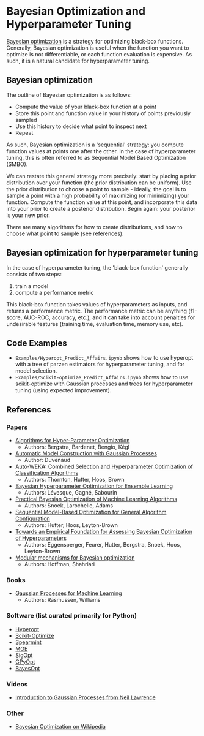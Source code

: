 # Bayesian Optimization and Hyperparameter Tuning
[Bayesian optimization](https://en.wikipedia.org/wiki/Bayesian_optimization) is a strategy for optimizing black-box functions. Generally, Bayesian optimization is useful when the function you want to optimize is not differentiable, or each function evaluation is expensive. As such, it is a natural candidate for hyperparameter tuning.

## Bayesian optimization
The outline of Bayesian optimization is as follows:

- Compute the value of your black-box function at a point
- Store this point and function value in your history of points previously sampled
- Use this history to decide what point to inspect next
- Repeat

As such, Bayesian optimization is a 'sequential' strategy: you compute function values at points one after the other. In the case of hyperparameter tuning, this is often referred to as Sequential Model Based Optimization (SMBO).

We can restate this general strategy more precisely: start by placing a prior distribution over your function (the prior distribution can be uniform). Use the prior distribution to choose a point to sample - ideally, the goal is to sample a point with a high probability of maximizing (or minimizing) your function. Compute the function value at this point, and incorporate this data into your prior to create a posterior distribution. Begin again: your posterior is your new prior. 

There are many algorithms for how to create distributions, and how to choose what point to sample (see references).

## Bayesian optimization for hyperparameter tuning

In the case of hyperparameter tuning, the 'black-box function' generally consists of two steps:

1. train a model
2. compute a performance metric

This black-box function takes values of hyperparameters as inputs, and returns a performance metric. The performance metric can be anything (f1-score, AUC-ROC, accuracy, etc.), and it can take into account penalties for undesirable features (training time, evaluation time, memory use, etc). 

## Code Examples
- `Examples/Hyperopt_Predict_Affairs.ipynb` shows how to use hyperopt with a tree of parzen estimators for hyperparameter tuning, and for model selection. 
- `Examples/Scikit-optimize_Predict_Affairs.ipynb` shows how to use scikit-optimize with Gaussian processes and trees for hyperparameter tuning (using expected improvement). 

## References
### Papers

- [Algorithms for Hyper-Parameter Optimization](https://papers.nips.cc/paper/4443-algorithms-for-hyper-parameter-optimization.pdf)
  - Authors: Bergstra, Bardenet, Bengio, Kégl
- [Automatic Model Construction with Gaussian Processes](http://www.cs.toronto.edu/~duvenaud/thesis.pdf)
  - Author: Duvenaud
- [Auto-WEKA: Combined Selection and Hyperparameter Optimization of Classification Algorithms](https://arxiv.org/pdf/1208.3719.pdf)
  - Authors: Thornton, Hutter, Hoos, Brown
- [Bayesian Hyperparameter Optimization for Ensemble Learning](https://www.arxiv.org/abs/1605.06394)
  - Authors: Lévesque, Gagné, Sabourin
- [Practical Bayesian Optimization of Machine Learning Algorithms](https://papers.nips.cc/paper/4522-practical-bayesian-optimization-of-machine-learning-algorithms.pdf)
  - Authors: Snoek, Larochelle, Adams
- [Sequential Model-Based Optimization for General Algorithm Configuration](http://www.cs.ubc.ca/~hutter/papers/11-LION5-SMAC.pdf)
  - Authors: Hutter, Hoos, Leyton-Brown
- [Towards an Empirical Foundation for Assessing Bayesian Optimization of Hyperparameters](https://www.cs.ubc.ca/~hoos/Publ/EggEtAl13.pdf)
  - Authors: Eggensperger, Feurer, Hutter, Bergstra, Snoek, Hoos, Leyton-Brown
- [Modular mechanisms for Bayesian optimization](http://mlg.eng.cam.ac.uk/hoffmanm/papers/hoffman:2014b.pdf)
  - Authors: Hoffman, Shahriari

### Books
- [Gaussian Processes for Machine Learning](http://www.gaussianprocess.org/gpml/)
   - Authors: Rasmussen, Williams

### Software (list curated primarily for Python)
- [Hyperopt](https://github.com/hyperopt/hyperopt)
- [Scikit-Optimize](https://scikit-optimize.github.io/)
- [Spearmint](https://github.com/JasperSnoek/spearmint)
- [MOE](https://github.com/Yelp/MOE)
- [SigOpt](https://sigopt.com/)
- [GPyOpt](https://sheffieldml.github.io/GPyOpt/)
- [BayesOpt](http://rmcantin.bitbucket.org/html/)

### Videos
- [Introduction to Gaussian Processes from Neil Lawrence](https://www.youtube.com/watch?v=ewJ3AxKclOg)

### Other 
- [Bayesian Optimization on Wikipedia](https://en.wikipedia.org/wiki/Bayesian_optimization)

